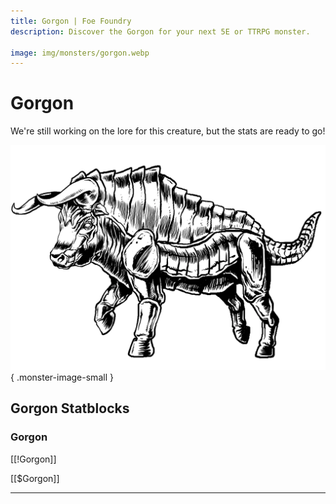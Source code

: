 ```yaml
---
title: Gorgon | Foe Foundry
description: Discover the Gorgon for your next 5E or TTRPG monster.

image: img/monsters/gorgon.webp
---
```


# Gorgon


We're still working on the lore for this creature, but the stats are ready to go!


![Gorgon](../img/monsters/gorgon.webp){ .monster-image-small }


## Gorgon Statblocks


### Gorgon

[[!Gorgon]]

[[$Gorgon]]

---

